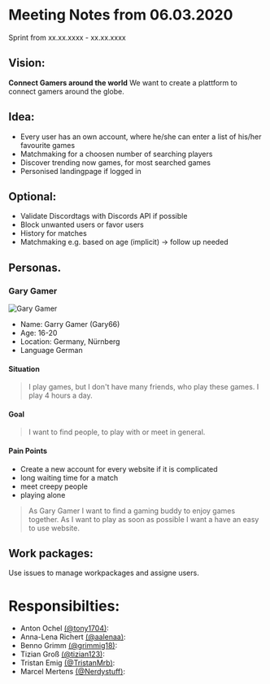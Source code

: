 # Meeting Notes from 06.03.2020

Sprint from xx.xx.xxxx - xx.xx.xxxx

## Vision:
**Connect Gamers around the world**
We want to create a plattform to connect gamers around the globe.

## Idea:
- Every user has an own account, where he/she can enter a list of his/her favourite games
- Matchmaking for a choosen number of searching players
- Discover trending now games, for most searched games
- Personised landingpage if logged in

## Optional:
- Validate Discordtags with Discords API if possible
- Block unwanted users or favor users
- History for matches
- Matchmaking e.g. based on age (implicit) -> follow up needed

## Personas.

### Gary Gamer
![Gary Gamer](https://images.assetsdelivery.com/compings_v2/indomercy/indomercy1410/indomercy141000048.jpg)

- Name: Garry Gamer (Gary66)
- Age: 16-20
- Location: Germany, Nürnberg
- Language German

#### Situation
> I play games, but I don't have many friends, who play these games. I play 4 hours a day.

#### Goal
> I want to find people, to play with or meet in general. 

#### Pain Points
- Create a new account for every website if it is complicated
- long waiting time for a match
- meet creepy people
- playing alone

> As Gary Gamer I want to find a gaming buddy to enjoy games together. As I want to play as soon as possible I want a have an easy to use website.

## Work packages:
Use issues to manage workpackages and assigne users.

# Responsibilties:
- Anton Ochel [(@tony1704)](https://github.com/Tony1704):
- Anna-Lena Richert [(@aalenaa)](https://github.com/aalenaa):
- Benno Grimm [(@grimmig18)](https://github.com/Grimmig18):
- Tizian Groß [(@tizian123)](https://github.com/tizian123):
- Tristan Emig [(@TristanMrb)](https://github.com/TristanMrb):
- Marcel Mertens [(@Nerdystuff)](https://github.com/NerdyStuff):
